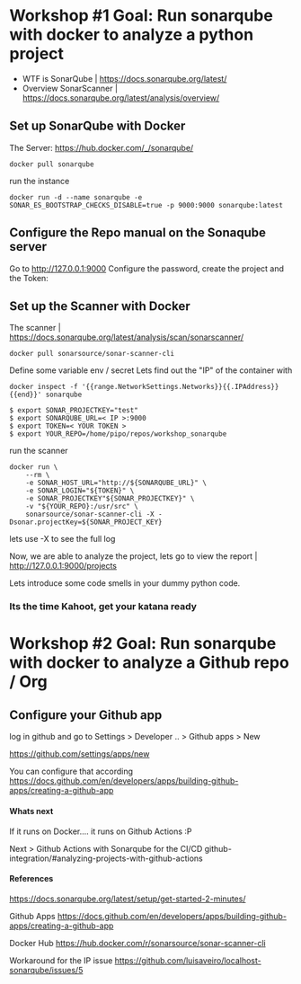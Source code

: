 # Workshop #1 Goal: Run sonarqube with docker to analyze a python project

* WTF is SonarQube | https://docs.sonarqube.org/latest/
* Overview SonarScanner | https://docs.sonarqube.org/latest/analysis/overview/

## Set up SonarQube with Docker

The Server:
    https://hub.docker.com/_/sonarqube/

    docker pull sonarqube

run the instance

    docker run -d --name sonarqube -e SONAR_ES_BOOTSTRAP_CHECKS_DISABLE=true -p 9000:9000 sonarqube:latest


## Configure the Repo manual on the Sonaqube server

Go to http://127.0.0.1:9000 Configure the password, create the project and the Token:


## Set up the Scanner with Docker

The scanner | 
https://docs.sonarqube.org/latest/analysis/scan/sonarscanner/

    docker pull sonarsource/sonar-scanner-cli


Define some variable env / secret
    Lets find out the "IP" of the container with
    
    docker inspect -f '{{range.NetworkSettings.Networks}}{{.IPAddress}}{{end}}' sonarqube

```
$ export SONAR_PROJECTKEY="test"
$ export SONARQUBE_URL=< IP >:9000
$ export TOKEN=< YOUR TOKEN >
$ export YOUR_REPO=/home/pipo/repos/workshop_sonarqube
```

run the scanner

    docker run \
        --rm \
        -e SONAR_HOST_URL="http://${SONARQUBE_URL}" \
        -e SONAR_LOGIN="${TOKEN}" \
        -e SONAR_PROJECTKEY"${SONAR_PROJECTKEY}" \
        -v "${YOUR_REPO}:/usr/src" \
        sonarsource/sonar-scanner-cli -X -Dsonar.projectKey=${SONAR_PROJECT_KEY}


lets use -X to see the full log

Now, we are able to analyze the project, lets go to view the report | http://127.0.0.1:9000/projects

Lets introduce some code smells in your dummy python code.

### Its the time Kahoot, get your katana ready


# Workshop #2 Goal: Run sonarqube with docker to analyze a Github repo / Org

## Configure your Github app
log in github and go to
Settings > Developer .. > Github apps > New

https://github.com/settings/apps/new

You can configure that according
https://docs.github.com/en/developers/apps/building-github-apps/creating-a-github-app


####  Whats next

If it runs on Docker.... it runs on Github Actions :P

Next > Github Actions with Sonarqube for the CI/CD
github-integration/#analyzing-projects-with-github-actions


#### References

https://docs.sonarqube.org/latest/setup/get-started-2-minutes/

Github Apps
https://docs.github.com/en/developers/apps/building-github-apps/creating-a-github-app


Docker Hub
https://hub.docker.com/r/sonarsource/sonar-scanner-cli


Workaround for the IP issue
https://github.com/luisaveiro/localhost-sonarqube/issues/5
